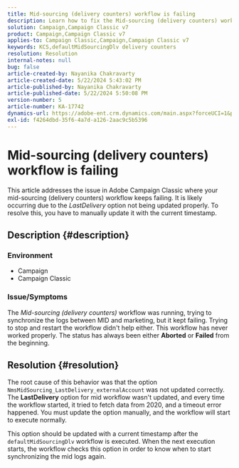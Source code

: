 ```yaml
---
title: Mid-sourcing (delivery counters) workflow is failing
description: Learn how to fix the Mid-sourcing (delivery counters) workflow failure.
solution: Campaign,Campaign Classic v7
product: Campaign,Campaign Classic v7
applies-to: Campaign Classic,Campaign,Campaign Classic v7
keywords: KCS,defaultMidSourcingDlv delivery counters
resolution: Resolution
internal-notes: null
bug: false
article-created-by: Nayanika Chakravarty
article-created-date: 5/22/2024 5:43:02 PM
article-published-by: Nayanika Chakravarty
article-published-date: 5/22/2024 5:50:08 PM
version-number: 5
article-number: KA-17742
dynamics-url: https://adobe-ent.crm.dynamics.com/main.aspx?forceUCI=1&pagetype=entityrecord&etn=knowledgearticle&id=f8d43cbb-6218-ef11-9f89-000d3a37816b
exl-id: f4264dbd-35f6-4a7d-a126-2aac9c5b5396
---
```

# Mid-sourcing (delivery counters) workflow is failing


This article addresses the issue in Adobe Campaign Classic where your mid-sourcing (delivery counters) workflow keeps failing. It is likely occurring due to the *LastDelivery* option not being updated properly. To resolve this, you have to manually update it with the current timestamp.

## Description {#description}


### <b>Environment</b>

- Campaign
- Campaign Classic


### <b>Issue/Symptoms</b>

The *Mid-sourcing (delivery counters)* workflow was running, trying to synchronize the logs between MID and marketing, but it kept failing. Trying to stop and restart the workflow didn't help either. This workflow has never worked properly. The status has always been either <b>Aborted</b> or <b>Failed</b> from the beginning.


## Resolution {#resolution}


The root cause of this behavior was that the option `NmsMidSourcing_LastDelivery_externalAccount` was not updated correctly. The <b>LastDelivery</b> option for mid workflow wasn't updated, and every time the workflow started, it tried to fetch data from 2020, and a timeout error happened. You must update the option manually, and the workflow will start to execute normally.

This option should be updated with a current timestamp after the `defaultMidSourcingDlv` workflow is executed. When the next execution starts, the workflow checks this option in order to know when to start synchronizing the mid logs again.
